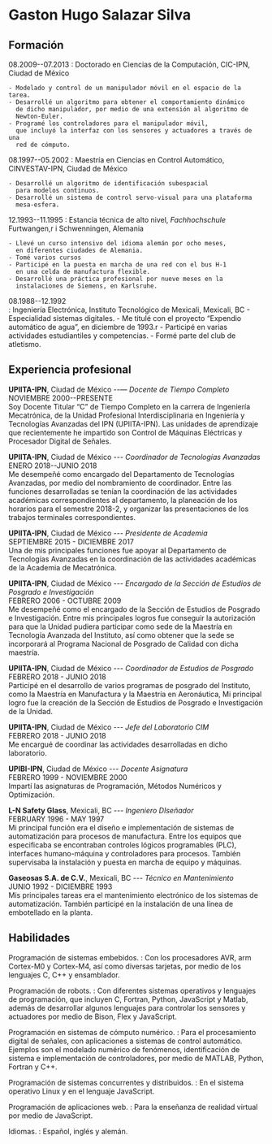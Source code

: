# Gaston Hugo Salazar Silva

## Formación

08.2009--07.2013
:	Doctorado en Ciencias de la Computación, CIC-IPN, Ciudad de México

	- Modelado y control de un manipulador móvil en el espacio de la tarea.
	- Desarrollé un algoritmo para obtener el comportamiento dinámico
	  de dicho manipulador, por medio de una extensión al algoritmo de
	  Newton-Euler.
	- Programé los controladores para el manipulador móvil,
	  que incluyó la interfaz con los sensores y actuadores a través de una
	  red de cómputo.


08.1997--05.2002
:	Maestría en Ciencias en Control Automático, CINVESTAV-IPN,
	Ciudad de México

	- Desarrollé un algoritmo de identificación subespacial
	  para modelos continuos.
	- Desarrollé un sistema de control servo-visual para una plataforma
 	  mesa-esfera.

12.1993--11.1995
:	Estancia técnica de alto nivel, *Fachhochschule* Furtwangen,r
i	Schwenningen, Alemania

	- Llevé un curso intensivo del idioma alemán por ocho meses,
	  en diferentes ciudades de Alemania.
	- Tomé varios cursos
	- Participé en la puesta en marcha de una red con el bus H-1
	  en una celda de manufactura flexible.
	- Desarrollé una práctica profesional por nueve meses en la
	  instalaciones de Siemens, en Karlsruhe.

08.1988--12.1992  
:	Ingeniería Electrónica, Instituto Tecnológico de Mexicali, Mexicali, BC
	- Especialidad sistemas digitales.
	- Me titulé con el proyecto “Expendio automático de agua”,
	  en diciembre de 1993.r
	- Participé en varias actividades estudiantiles y competencias.
	- Formé parte del club de atletismo.

## Experiencia profesional

**UPIITA-IPN**, Ciudad de México
--— *Docente de Tiempo Completo*  
NOVIEMBRE 2000--PRESENTE  
Soy Docente Titular “C” de Tiempo Completo en la
carrera de Ingeniería Mecatrónica, de la Unidad Profesional
Interdisciplinaria en Ingeniería y Tecnologías Avanzadas del
IPN (UPIITA-IPN). Las unidades de aprendizaje que recientemente
he impartido son Control de Máquinas Eléctricas y Procesador
Digital de Señales.

**UPIITA-IPN**, Ciudad de México --- *Coordinador de Tecnologías Avanzadas*  
ENERO 2018--JUNIO 2018  
Me desempeñé como encargado del Departamento de Tecnologías
Avanzadas, por medio del nombramiento de coordinador. Entre las funciones
desarrolladas se tenían la coordinación de las actividades académicas
correspondientes al departamento, la planeación de los horarios para
el semestre 2018-2, y organizar las presentaciones de los trabajos
terminales correspondientes.

**UPIITA-IPN**, Ciudad de México --- *Presidente de Academia*  
SEPTIEMBRE 2015 - DICIEMBRE 2017  
Una de mis principales funciones fue apoyar al Departamento de Tecnologías
Avanzadas en la coordinación de las actividades académicas de la Academia
de Mecatrónica.

**UPIITA-IPN**, Ciudad de México --- *Encargado de la Sección de Estudios de
Posgrado e Investigación*  
FEBRERO 2006 - OCTUBRE 2009  
Me desempeñé como el encargado de la Sección de Estudios de
Posgrado e Investigación. Entre mis principales logros fue conseguir
la autorización para que la Unidad pudiera participar como sede de la
Maestría en Tecnología Avanzada del Instituto, así como obtener que
la sede se incorporará al Programa Nacional de Posgrado de Calidad con
dicha maestría.

**UPIITA-IPN**, Ciudad de México --- *Coordinador de Estudios de Posgrado*
FEBRERO 2018 - JUNIO 2018  
Participé en el desarrollo de varios programas de posgrado del Instituto,
como la Maestría en Manufactura y la Maestría en Aeronáutica, Mi
principal logro fue la creación de la Sección de Estudios de Posgrado
e Investigación de la Unidad.

**UPIITA-IPN**, Ciudad de México --- *Jefe del Laboratorio CIM*  
FEBRERO 2018 - JUNIO 2018  
Me encargué de coordinar las actividades desarrolladas en dicho
laboratorio.

**UPIBI-IPN**, Ciudad de México --- *Docente Asignatura*  
FEBRERO 1999 - NOVIEMBRE 2000  
Impartí las asignaturas de Programación, Métodos Numéricos y Optimización. 

**L-N Safety Glass**, Mexicali, BC --- *Ingeniero DIseñador*  
FEBRUARY 1996 - MAY 1997  
Mi principal función era el diseño e implementación de sistemas de
automatización para procesos de manufactura. Entre los equipos que
especificaba se encontraban controles lógicos programables (PLC),
interfaces humano-máquina y controladores para procesos. También
supervisaba la instalación y puesta en marcha de equipo y máquinas.

**Gaseosas S.A. de C.V.**, Mexicali, BC --- *Técnico en Mantenimiento*  
JUNIO 1992 - DICIEMBRE 1993  
Mis principales tareas era el mantenimiento electrónico de los sistemas de
automatización. También participé en la instalación de una línea de
embotellado en la planta.

## Habilidades

Programación de sistemas embebidos.
:	Con los procesadores AVR, arm Cortex-M0 y Cortex-M4, así
	como diversas tarjetas, por medio de los lenguajes C, C++
	y ensamblador.

Programación de robots.
:	Con diferentes sistemas operativos y lenguajes de programación,
	que incluyen C, Fortran, Python, JavaScript y Matlab, además
	de desarrollar algunos lenguajes para controlar los sensores y
	actuadores por medio de Bison, Flex y JavaScript.

Programación en sistemas de cómputo numérico.
:	Para el procesamiento digital de señales, con aplicaciones
	a sistemas de control automático. Ejemplos son el modelado
	numérico de fenómenos, identificación de sistema e
	implementación de controladores, por medio de MATLAB, Python,
	Fortran y C++.

Programación de sistemas concurrentes y distribuidos.
:	En el sistema operativo Linux y en el lenguaje JavaScript.

Programación de aplicaciones web.
:	Para la enseñanza de realidad virtual por medio de JavaScript.

Idiomas.
:	Español, inglés y alemán.

